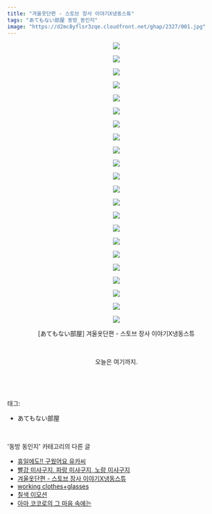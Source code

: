 ```yaml
---
title: "겨울옷단편 - 스토브 장사 이야기X냉동스튜"
tags: "あてもない部屋 동방_동인지"
image: "https://d2mc8yflsr3zqe.cloudfront.net/ghap/2327/001.jpg"
---
```

<div class="article">
<p style="text-align: center; clear: none; float: none;"><img src="{{ site.imgserver2 }}/ghap/2327/001.jpg"/></p>
<p style="text-align: center; clear: none; float: none;"><img src="{{ site.imgserver2 }}/ghap/2327/002.jpg"/></p>
<p style="text-align: center; clear: none; float: none;"><img src="{{ site.imgserver2 }}/ghap/2327/003.jpg"/></p>
<p style="text-align: center; clear: none; float: none;"><img src="{{ site.imgserver2 }}/ghap/2327/004.jpg"/></p>
<p style="text-align: center; clear: none; float: none;"><img src="{{ site.imgserver2 }}/ghap/2327/005.jpg"/></p>
<p style="text-align: center; clear: none; float: none;"><img src="{{ site.imgserver2 }}/ghap/2327/006.jpg"/></p>
<p style="text-align: center; clear: none; float: none;"><img src="{{ site.imgserver2 }}/ghap/2327/007.jpg"/></p>
<p style="text-align: center; clear: none; float: none;"><img src="{{ site.imgserver2 }}/ghap/2327/008.jpg"/></p>
<p style="text-align: center; clear: none; float: none;"><img src="{{ site.imgserver2 }}/ghap/2327/009.jpg"/></p>
<p style="text-align: center; clear: none; float: none;"><img src="{{ site.imgserver2 }}/ghap/2327/010.jpg"/></p>
<p style="text-align: center; clear: none; float: none;"><img src="{{ site.imgserver2 }}/ghap/2327/011.jpg"/></p>
<p style="text-align: center; clear: none; float: none;"><img src="{{ site.imgserver2 }}/ghap/2327/012.jpg"/></p>
<p style="text-align: center; clear: none; float: none;"><img src="{{ site.imgserver2 }}/ghap/2327/013.jpg"/></p>
<p style="text-align: center; clear: none; float: none;"><img src="{{ site.imgserver2 }}/ghap/2327/014.jpg"/></p>
<p style="text-align: center; clear: none; float: none;"><img src="{{ site.imgserver2 }}/ghap/2327/015.jpg"/></p>
<p style="text-align: center; clear: none; float: none;"><img src="{{ site.imgserver2 }}/ghap/2327/016.jpg"/></p>
<p style="text-align: center; clear: none; float: none;"><img src="{{ site.imgserver2 }}/ghap/2327/017.jpg"/></p>
<p style="text-align: center; clear: none; float: none;"><img src="{{ site.imgserver2 }}/ghap/2327/018.jpg"/></p>
<p style="text-align: center; clear: none; float: none;"><img src="{{ site.imgserver2 }}/ghap/2327/019.jpg"/></p>
<p style="text-align: center; clear: none; float: none;"><img src="{{ site.imgserver2 }}/ghap/2327/020.jpg"/></p>
<p style="text-align: center; clear: none; float: none;"><img src="{{ site.imgserver2 }}/ghap/2327/021.jpg"/></p>
<p style="text-align: center; clear: none; float: none;"><img src="{{ site.imgserver2 }}/ghap/2327/022.jpg"/></p>
<p style="text-align: center; clear: none; float: none;">[あてもない部屋] 겨울옷단편 - 스토브 장사 이야기X냉동스튜</p>
<p style="text-align: center; clear: none; float: none;"><br/></p>
<p style="text-align: center; clear: none; float: none;">오늘은 여기까지.</p>
<p><br/></p>
</div><br/>
<div class="tagTrail">
<p>태그: </p>
<ul>
<li>あてもない部屋</li>
</ul>
</div><br/>
<div class="another">
<p>'동방 동인지' 카테고리의 다른 글</p>
<ul>
<li><a href="/ghap_2329">휴일에도!! 구웠어요 유카씨</a></li>
<li><a href="/ghap_2328">빨강 미샤구지, 파랑 미샤구지, 노랑 미샤구지</a></li>
<li><a href="/ghap_2327">겨울옷단편 - 스토브 장사 이야기X냉동스튜</a></li>
<li><a href="/ghap_2326">working clothes+glasses</a></li>
<li><a href="/ghap_2325">칠색 이모션</a></li>
<li><a href="/ghap_2324">아마 코코로의 그 마음 속에는</a></li>
</ul>
</div><br/>
<div class="cb_module cb_fluid">
<div class="cb_wrt cb_profile">
</div><!-- commentList close -->
</div><br/>
